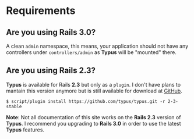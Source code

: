 # Requirements

## Are you using Rails 3.0?

A clean `admin` namespace, this means, your application should not have any
controllers under `controllers/admin` as **Typus** will be "mounted" there.

## Are you using Rails 2.3?

**Typus** is available for Rails **2.3** but only as a `plugin`. I don't
have plans to mantain this version anymore but is still available for download
at [GitHub][1].

    $ script/plugin install https://github.com/typus/typus.git -r 2-3-stable

**Note**: Not all documentation of this site works on the **Rails 2.3**
version of **Typus**. I recommend you upgrading to **Rails 3.0** in order to
use the latest **Typus** features.

[1]: https://github.com/typus/typus/tree/2-3-stable
